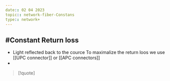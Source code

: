 ```yaml
---
date:: 02 04 2023
topic:: network-fiber-Constans
type:: network+
---
```

## #Constant Return loss
- Light reflected back to the cource 
	To maximalize the return loos we use [[UPC connector]] or [[APC connectors]]
- 

>[!quote]